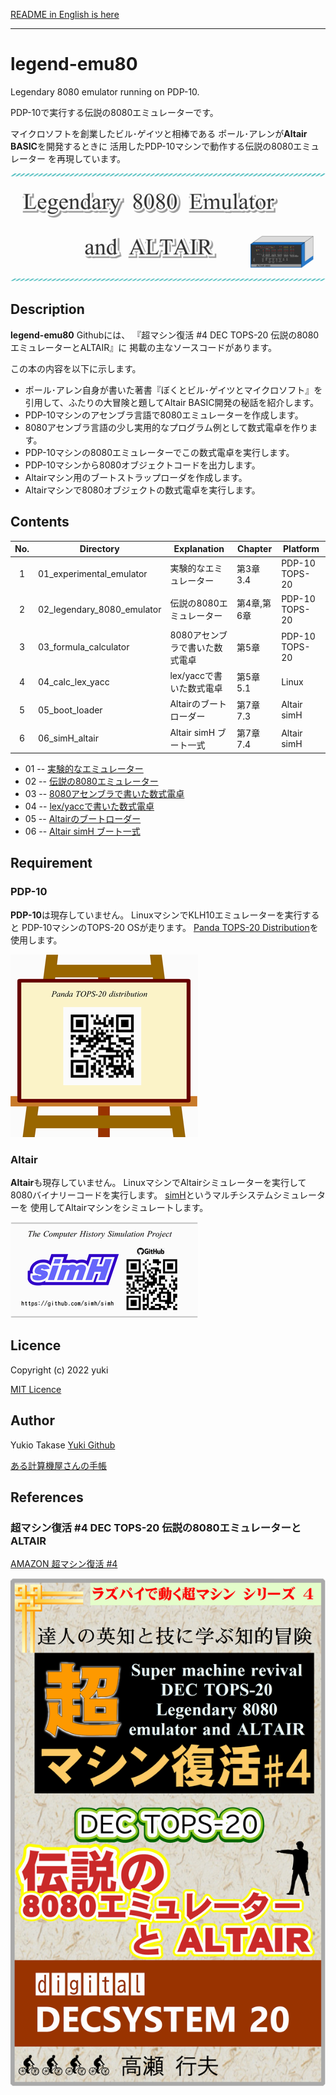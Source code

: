 [README in English is here](./README.md)
________________________________________________

legend-emu80
============

Legendary 8080 emulator running on PDP-10.

PDP-10で実行する伝説の8080エミュレーターです。

マイクロソフトを創業したビル･ゲイツと相棒である
ポール･アレンが**Altair BASIC**を開発するときに
活用したPDP-10マシンで動作する伝説の8080エミュレーター
を再現しています。

![Legendary 8080 Emulator and ALTAIR](./pic/title_logo.png)

## Description

**legend-emu80** Githubには、
『超マシン復活 #4 DEC TOPS-20 伝説の8080エミュレーターとALTAIR』に
掲載の主なソースコードがあります。

この本の内容を以下に示します。

- ポール･アレン自身が書いた著書『ぼくとビル･ゲイツとマイクロソフト』を
  引用して、ふたりの大冒険と題してAltair BASIC開発の秘話を紹介します。
- PDP-10マシンのアセンブラ言語で8080エミュレーターを作成します。
- 8080アセンブラ言語の少し実用的なプログラム例として数式電卓を作ります。
- PDP-10マシンの8080エミュレーターでこの数式電卓を実行します。
- PDP-10マシンから8080オブジェクトコードを出力します。
- Altairマシン用のブートストラップローダを作成します。
- Altairマシンで8080オブジェクトの数式電卓を実行します。


## Contents

| No. | Directory                  | Explanation                    | Chapter    | Platform
|:---:| -------------------------- | ------------------------------ | ---------- |----------------------
|  1  | 01_experimental_emulator   | 実験的なエミュレーター         | 第3章 3.4  | PDP-10 TOPS-20
|  2  | 02_legendary_8080_emulator | 伝説の8080エミュレーター       | 第4章,第6章| PDP-10 TOPS-20
|  3  | 03_formula_calculator      | 8080アセンブラで書いた数式電卓 | 第5章      | PDP-10 TOPS-20
|  4  | 04_calc_lex_yacc           | lex/yaccで書いた数式電卓       | 第5章 5.1  | Linux
|  5  | 05_boot_loader             | Altairのブートローダー         | 第7章 7.3  | Altair simH
|  6  | 06_simH_altair             | Altair simH ブート一式         | 第7章 7.4  | Altair simH

- 01 -- [実験的なエミュレーター](./01_experimental_emulator/README-ja-01.md)
- 02 -- [伝説の8080エミュレーター](./02_legendary_8080_emulator/README-ja-02.md)
- 03 -- [8080アセンブラで書いた数式電卓](./03_formula_calculator/README-ja-03.md)
- 04 -- [lex/yaccで書いた数式電卓](./04_calc_lex_yacc/README-ja-04.md)
- 05 -- [Altairのブートローダー](./05_boot_loader/README-ja-05.md)
- 06 -- [Altair simH ブート一式](./06_simH_altair/README-ja-06.md)

## Requirement

### PDP-10

**PDP-10**は現存していません。
LinuxマシンでKLH10エミュレーターを実行すると
PDP-10マシンのTOPS-20 OSが走ります。
[Panda TOPS-20 Distribution](http://panda.trailing-edge.com/)を使用します。

![Panda TOPS-20 Distribution](./pic/qr_url_panda.png)


### Altair

**Altair**も現存していません。
LinuxマシンでAltairシミュレーターを実行して
8080バイナリーコードを実行します。
[simH](https://github.com/simh/simh)というマルチシステムシミュレーターを
使用してAltairマシンをシミュレートします。

![simH Altair](./pic/qr_github_simh.png)



## Licence

Copyright (c) 2022 yuki

[MIT Licence](https://opensource.org/licenses/mit-license.php)

## Author

Yukio Takase  [Yuki Github](https://github.com/Yuki-book)

[ある計算機屋さんの手帳](http://my-web-site.iobb.net/~yuki/)

## References

### 超マシン復活 #4 DEC TOPS-20 伝説の8080エミュレーターとALTAIR

[AMAZON 超マシン復活 #4](https://www.amazon.co.jp/dp/B0B137CCNB/)

![超マシン復活 #4 DEC TOPS-20 伝説の8080エミュレーターとALTAIR](./pic/book07_small.png)

